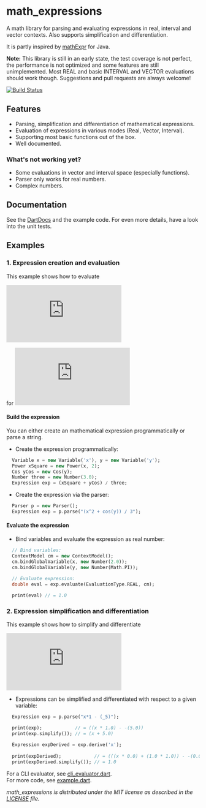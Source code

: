 # math_expressions #

A math library for parsing and evaluating expressions in real, interval and
vector contexts. Also supports simplification and differentiation.

It is partly inspired by [mathExpr][] for Java.

**Note:** This library is still in an early state, the test coverage is not
perfect, the performance is not optimized and some features are still
unimplemented. Most REAL and basic INTERVAL and VECTOR evaluations should work
though. Suggestions and pull requests are always welcome!

[![Build Status](https://drone.io/github.com/fkleon/math-expressions/status.png)][droneBadge]

## Features ##

* Parsing, simplification and differentiation of mathematical expressions.
* Evaluation of expressions in various modes (Real, Vector, Interval).
* Supporting most basic functions out of the box.
* Well documented.

### What's not working yet? ###

* Some evaluations in vector and interval space (especially functions).
* Parser only works for real numbers.
* Complex numbers.

## Documentation ##

See the [DartDocs][dartdoc] and the example code. For even more details,
have a look into the unit tests.

## Examples ##

### 1. Expression creation and evaluation ###

This example shows how to evaluate

![Equation 1][exampleEq1]

for
![xy][exampleEq1xy]

#### Build the expression ####

You can either create an mathematical expression programmatically or parse a string.

* Create the expression programmatically:
```dart
  Variable x = new Variable('x'), y = new Variable('y');
  Power xSquare = new Power(x, 2);
  Cos yCos = new Cos(y);
  Number three = new Number(3.0);
  Expression exp = (xSquare + yCos) / three;
```

* Create the expression via the parser:
```dart
  Parser p = new Parser();
  Expression exp = p.parse("(x^2 + cos(y)) / 3");
```

#### Evaluate the expression ####

* Bind variables and evaluate the expression as real number:
```dart
  // Bind variables:
  ContextModel cm = new ContextModel();
  cm.bindGlobalVariable(x, new Number(2.0));
  cm.bindGlobalVariable(y, new Number(Math.PI));
  
  // Evaluate expression:
  double eval = exp.evaluate(EvaluationType.REAL, cm);

  print(eval) // = 1.0
```

### 2. Expression simplification and differentiation ###

This example shows how to simplify and differentiate

![Example 2][exampleEq2]

* Expressions can be simplified and differentiated with respect to a given variable:
```dart
  Expression exp = p.parse("x*1 - (_5)");

  print(exp);            // = ((x * 1.0) - -(5.0))
  print(exp.simplify()); // = (x + 5.0)

  Expression expDerived = exp.derive('x');
  
  print(expDerived);            // = (((x * 0.0) + (1.0 * 1.0)) - -(0.0))
  print(expDerived.simplify()); // = 1.0
```

For a CLI evaluator, see [cli_evaluator.dart](example/cli_evaluator.dart).  
For more code, see [example.dart](example/example.dart).


*math_expressions is distributed under the MIT license as described in the [LICENSE][] file.*

[mathExpr]: http://www-sfb288.math.tu-berlin.de/~jtem/mathExpr/
[droneBadge]: https://drone.io/github.com/fkleon/math-expressions/latest
[dartdoc]: http://fkleon.github.io/math-expressions/
[license]: LICENSE
[exampleEq1]: http://latex.codecogs.com/gif.latex?%28x%5E2%2Bcos%28y%29%29%2F3
[exampleEq1xy]: http://latex.codecogs.com/gif.latex?x%3D2%2Cy%3D%5Cpi
[exampleEq2]: http://latex.codecogs.com/gif.latex?x*1-%28-5%29
